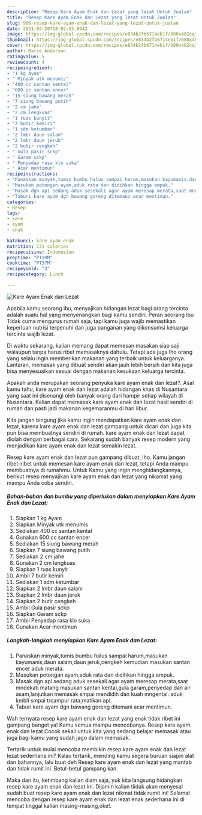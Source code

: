 ```yaml
---
description: "Resep Kare Ayam Enak dan Lezat yang lezat Untuk Jualan"
title: "Resep Kare Ayam Enak dan Lezat yang lezat Untuk Jualan"
slug: 906-resep-kare-ayam-enak-dan-lezat-yang-lezat-untuk-jualan
date: 2021-04-28T18:02:33.894Z
image: https://img-global.cpcdn.com/recipes/e834b2fb6714eb1f/680x482cq70/kare-ayam-enak-dan-lezat-foto-resep-utama.jpg
thumbnail: https://img-global.cpcdn.com/recipes/e834b2fb6714eb1f/680x482cq70/kare-ayam-enak-dan-lezat-foto-resep-utama.jpg
cover: https://img-global.cpcdn.com/recipes/e834b2fb6714eb1f/680x482cq70/kare-ayam-enak-dan-lezat-foto-resep-utama.jpg
author: Marie Anderson
ratingvalue: 5
reviewcount: 4
recipeingredient:
- "1 kg Ayam"
- " Minyak utk menumis"
- "400 cc santan kental"
- "600 cc santan encer"
- "15 siung bawang merah"
- "7 siung bawang putih"
- "2 cm jahe"
- "2 cm lengkuas"
- "1 ruas kunyit"
- "7 butir kemiri"
- "1 sdm ketumbar"
- "2 lmbr daun salam"
- "2 lmbr daun jeruk"
- "2 butir cengkeh"
- " Gula pasir sckp"
- " Garam sckp"
- " Penyedap rasa klo suka"
- " Acar mentimun"
recipeinstructions:
- "Panaskan minyak,tumis bumbu halus sampai harum,masukan kayumanis,daun salam,daun jeruk,cengkeh kemudian masukan santan encer aduk merata."
- "Masukan potongan ayam,aduk rata dan didihkan hingga empuk."
- "Masak dgn api sedang aduk sesekali agar ayam meresap merata,saat mndekati matang masukan santan kental,gula garam,penyedap dan air asam,lanjutkan memasak smpai mendidih dan kuah mngental. aduk kmbli smpai trcampur rata,matikan api."
- "Taburi kare ayam dgn bawang goreng ditemani acar mentimun."
categories:
- Resep
tags:
- kare
- ayam
- enak

katakunci: kare ayam enak 
nutrition: 171 calories
recipecuisine: Indonesian
preptime: "PT10M"
cooktime: "PT37M"
recipeyield: "3"
recipecategory: Lunch

---
```



![Kare Ayam Enak dan Lezat](https://img-global.cpcdn.com/recipes/e834b2fb6714eb1f/680x482cq70/kare-ayam-enak-dan-lezat-foto-resep-utama.jpg)

Apabila kamu seorang ibu, menyajikan hidangan lezat bagi orang tercinta adalah suatu hal yang menyenangkan bagi kamu sendiri. Peran seorang ibu Tidak cuma mengurus rumah saja, tapi kamu juga wajib memastikan keperluan nutrisi terpenuhi dan juga panganan yang dikonsumsi keluarga tercinta wajib lezat.

Di waktu  sekarang, kalian memang dapat memesan masakan siap saji walaupun tanpa harus ribet memasaknya dahulu. Tetapi ada juga lho orang yang selalu ingin memberikan makanan yang terbaik untuk keluarganya. Lantaran, memasak yang dibuat sendiri akan jauh lebih bersih dan kita juga bisa menyesuaikan sesuai dengan makanan kesukaan keluarga tercinta. 



Apakah anda merupakan seorang penyuka kare ayam enak dan lezat?. Asal kamu tahu, kare ayam enak dan lezat adalah hidangan khas di Nusantara yang saat ini disenangi oleh banyak orang dari hampir setiap wilayah di Nusantara. Kalian dapat memasak kare ayam enak dan lezat hasil sendiri di rumah dan pasti jadi makanan kegemaranmu di hari libur.

Kita jangan bingung jika kamu ingin mendapatkan kare ayam enak dan lezat, karena kare ayam enak dan lezat gampang untuk dicari dan juga kita pun bisa membuatnya sendiri di rumah. kare ayam enak dan lezat dapat diolah dengan berbagai cara. Sekarang sudah banyak resep modern yang menjadikan kare ayam enak dan lezat semakin lezat.

Resep kare ayam enak dan lezat pun gampang dibuat, lho. Kamu jangan ribet-ribet untuk memesan kare ayam enak dan lezat, tetapi Anda mampu membuatnya di rumahmu. Untuk Kamu yang ingin menghidangkannya, berikut resep menyajikan kare ayam enak dan lezat yang nikamat yang mampu Anda coba sendiri.

<!--inarticleads1-->

##### Bahan-bahan dan bumbu yang diperlukan dalam menyiapkan Kare Ayam Enak dan Lezat:

1. Siapkan 1 kg Ayam
1. Siapkan  Minyak utk menumis
1. Sediakan 400 cc santan kental
1. Gunakan 600 cc santan encer
1. Sediakan 15 siung bawang merah
1. Siapkan 7 siung bawang putih
1. Sediakan 2 cm jahe
1. Gunakan 2 cm lengkuas
1. Siapkan 1 ruas kunyit
1. Ambil 7 butir kemiri
1. Sediakan 1 sdm ketumbar
1. Siapkan 2 lmbr daun salam
1. Siapkan 2 lmbr daun jeruk
1. Siapkan 2 butir cengkeh
1. Ambil  Gula pasir sckp
1. Siapkan  Garam sckp
1. Ambil  Penyedap rasa klo suka
1. Gunakan  Acar mentimun




<!--inarticleads2-->

##### Langkah-langkah menyiapkan Kare Ayam Enak dan Lezat:

1. Panaskan minyak,tumis bumbu halus sampai harum,masukan kayumanis,daun salam,daun jeruk,cengkeh kemudian masukan santan encer aduk merata.
1. Masukan potongan ayam,aduk rata dan didihkan hingga empuk.
1. Masak dgn api sedang aduk sesekali agar ayam meresap merata,saat mndekati matang masukan santan kental,gula garam,penyedap dan air asam,lanjutkan memasak smpai mendidih dan kuah mngental. aduk kmbli smpai trcampur rata,matikan api.
1. Taburi kare ayam dgn bawang goreng ditemani acar mentimun.




Wah ternyata resep kare ayam enak dan lezat yang enak tidak ribet ini gampang banget ya! Kamu semua mampu mencobanya. Resep kare ayam enak dan lezat Cocok sekali untuk kita yang sedang belajar memasak atau juga bagi kamu yang sudah jago dalam memasak.

Tertarik untuk mulai mencoba membikin resep kare ayam enak dan lezat lezat sederhana ini? Kalau tertarik, mending kamu segera buruan siapin alat dan bahannya, lalu buat deh Resep kare ayam enak dan lezat yang mantab dan tidak rumit ini. Betul-betul gampang kan. 

Maka dari itu, ketimbang kalian diam saja, yuk kita langsung hidangkan resep kare ayam enak dan lezat ini. Dijamin kalian tiidak akan menyesal sudah buat resep kare ayam enak dan lezat nikmat tidak rumit ini! Selamat mencoba dengan resep kare ayam enak dan lezat enak sederhana ini di tempat tinggal kalian masing-masing,oke!.

